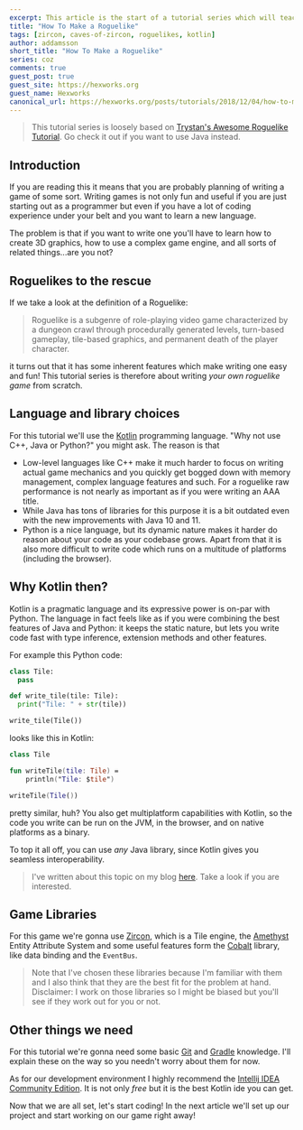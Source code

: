 ```yaml
---
excerpt: This article is the start of a tutorial series which will teach you how to write a roguelike game.
title: "How To Make a Roguelike"
tags: [zircon, caves-of-zircon, roguelikes, kotlin]
author: addamsson
short_title: "How To Make a Roguelike"
series: coz
comments: true
guest_post: true
guest_site: https://hexworks.org
guest_name: Hexworks
canonical_url: https://hexworks.org/posts/tutorials/2018/12/04/how-to-make-a-roguelike.html
---
```


> This tutorial series is loosely based on [Trystan's Awesome Roguelike Tutorial](http://trystans.blogspot.com/2016/01/roguelike-tutorial-00-table-of-contents.html).
  Go check it out if you want to use Java instead.
  
## Introduction

If you are reading this it means that you are probably planning of writing a game of some sort.
Writing games is not only fun and useful if you are just starting out as a programmer but even
if you have a lot of coding experience under your belt and you want to learn a new language.

The problem is that if you want to write one you'll have to learn how to create 3D graphics,
how to use a complex game engine, and all sorts of related things...are you not?

## Roguelikes to the rescue

If we take a look at the definition of a Roguelike:

> Roguelike is a subgenre of role-playing video game characterized by a dungeon crawl through procedurally generated levels, turn-based gameplay, tile-based graphics, and permanent death of the player character.

it turns out that it has some inherent features which make writing one easy and fun!
This tutorial series is therefore about writing *your own roguelike game* from scratch.

## Language and library choices

For this tutorial we'll use the [Kotlin](https://kotlinlang.org/) programming language.
"Why not use C++, Java or Python?" you might ask. The reason is that

- Low-level languages like C++ make it much harder to focus on writing actual game mechanics
  and you quickly get bogged down with memory management, complex language features and such.
  For a roguelike raw performance is not nearly as important as if you were writing an AAA title.
- While Java has tons of libraries for this purpose it is a bit outdated even with the new improvements
  with Java 10 and 11.
- Python is a nice language, but its dynamic nature makes it harder do reason about your code
  as your codebase grows. Apart from that it is also more difficult to write code which runs on
  a multitude of platforms (including the browser).

## Why Kotlin then?

Kotlin is a pragmatic language and its expressive power is on-par with Python. The language in
fact feels like as if you were combining the best features of Java and Python: it keeps the static
nature, but lets you write code fast with type inference, extension methods and other features.

For example this Python code:

```python
class Tile:
  pass

def write_tile(tile: Tile):
  print("Tile: " + str(tile))

write_tile(Tile())
```

looks like this in Kotlin:

```kotlin
class Tile

fun writeTile(tile: Tile) =
    println("Tile: $tile")

writeTile(Tile())
```

pretty similar, huh? You also get multiplatform capabilities with Kotlin, so the code you write can be
run on the JVM, in the browser, and on native platforms as a binary.

To top it all off, you can use *any* Java library, since Kotlin gives you seamless interoperability.

> I've written about this topic on my blog [here](http://the-cogitator.com/2017/05/19/kotlin-is-the-new-java.html).
  Take a look if you are interested.

## Game Libraries

For this game we're gonna use [Zircon](https://github.com/Hexworks/zircon), which is a Tile engine,
the [Amethyst](https://github.com/Hexworks/amethyst) Entity Attribute System and some useful features
form the [Cobalt](https://github.com/Hexworks/cobalt) library, like data binding and the `EventBus`.

> Note that I've chosen these libraries because I'm familiar with them and I also think that they are
  the best fit for the problem at hand. Disclaimer: I work on those libraries so I might be biased
  but you'll see if they work out for you or not.
  
## Other things we need

For this tutorial we're gonna need some basic [Git](https://git-scm.com/) and [Gradle](https://gradle.org/)
knowledge. I'll explain these on the way so you needn't worry about them for now.

As for our development environment I highly recommend the [Intellij IDEA Community Edition](https://www.jetbrains.com/idea/download).
It is not only *free* but it is the best Kotlin ide you can get.
  
Now that we are all set, let's start coding! In the next article we'll set up our project
and start working on our game right away!
